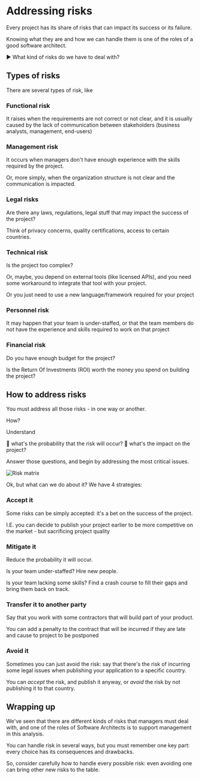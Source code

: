 # Addressing risks

Every project has its share of risks that can impact its success or its failure.

Knowing what they are and how we can handle them is one of the roles of a good software architect.

▶ What kind of risks do we have to deal with?

## Types of risks

There are several types of risk, like 

### Functional risk  

It raises when the requirements are not correct or not clear, and it is usually caused by the lack of communication between stakeholders (business analysts, management, end-users)

### Management risk  

It occurs when managers don't have enough experience with the skills required by the project. 

Or, more simply, when the organization structure is not clear and the communication is impacted.

### Legal risks  

Are there any laws, regulations, legal stuff that may impact the success of the project?

Think of privacy concerns, quality certifications, access to certain countries.

### Technical risk 

Is the project too complex? 

Or, maybe, you depend on external tools (like licensed APIs), and you need some workaround to integrate that tool with your project.

Or you just need to use a new language/framework required for your project

### Personnel risk

It may happen that your team is under-staffed, or that the team members do not have the experience and skills required to work on that project

### Financial risk 

Do you have enough budget for the project?

Is the Return Of Investments (ROI) worth the money you spend on building the project?

## How to address risks

You must address all those risks - in one way or another.

How?

Understand 

🎲 what's the probability that the risk will occur?
🌋 what's the impact on the project?

Answer those questions, and begin by addressing the most critical issues.

![Risk matrix](./images/005-risks/risk-matrix.jpg)

Ok, but what can we do about it?
We have 4 strategies:

### Accept it

Some risks can be simply accepted: it's a bet on the success of the project.

I.E. you can decide to publish your project earlier to be more competitive on the market - but sacrificing project quality


### Mitigate it

Reduce the probability it will occur. 

Is your team under-staffed? Hire new people.

Is your team lacking some skills? Find a crash course to fill their gaps and bring them back on track.


### Transfer it to another party

Say that you work with some contractors that will build part of your product.

You can add a penalty to the contract that will be incurred if they are late and cause to project to be postponed


### Avoid it

Sometimes you can just avoid the risk: say that there's the risk of incurring some legal issues when publishing your application to a specific country. 

You can *accept* the risk, and publish it anyway, or *avoid* the risk by not publishing it to that country.


## Wrapping up

We've seen that there are different kinds of risks that managers must deal with, and one of the roles of Software Architects is to support management in this analysis.


You can handle risk in several ways, but you must remember one key part: every choice has its consequences and drawbacks.

So, consider carefully how to handle every possible risk: even avoiding one can bring other new risks to the table.

